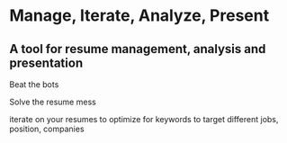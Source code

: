 # Manage, Iterate, Analyze, Present 

## A tool for resume management, analysis and presentation 

Beat the bots 

Solve the resume mess

iterate on your resumes to optimize for keywords to target different jobs, position, companies 